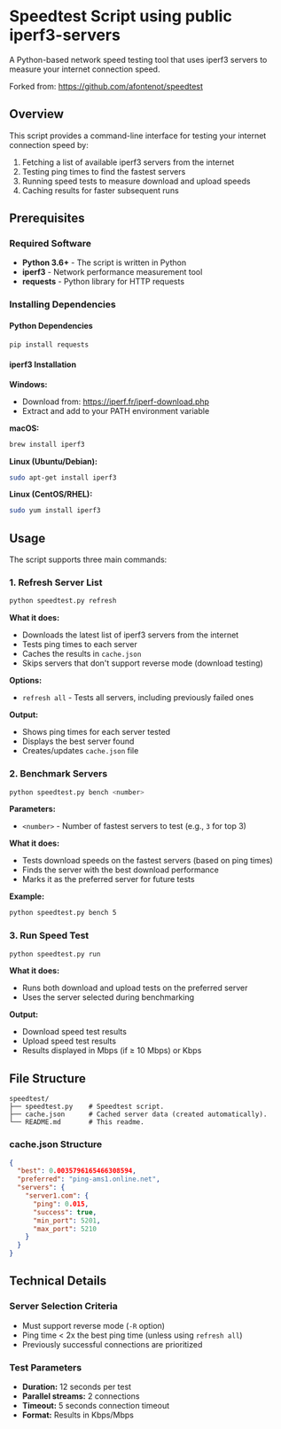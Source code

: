 # Speedtest Script using public iperf3-servers

A Python-based network speed testing tool that uses iperf3 servers to measure your internet connection speed.

Forked from: https://github.com/afontenot/speedtest

## Overview

This script provides a command-line interface for testing your internet connection speed by:
1. Fetching a list of available iperf3 servers from the internet
2. Testing ping times to find the fastest servers
3. Running speed tests to measure download and upload speeds
4. Caching results for faster subsequent runs

## Prerequisites

### Required Software
- **Python 3.6+** - The script is written in Python
- **iperf3** - Network performance measurement tool
- **requests** - Python library for HTTP requests

### Installing Dependencies

#### Python Dependencies
```bash
pip install requests
```

#### iperf3 Installation

**Windows:**
- Download from: https://iperf.fr/iperf-download.php
- Extract and add to your PATH environment variable

**macOS:**
```bash
brew install iperf3
```

**Linux (Ubuntu/Debian):**
```bash
sudo apt-get install iperf3
```

**Linux (CentOS/RHEL):**
```bash
sudo yum install iperf3
```

## Usage

The script supports three main commands:

### 1. Refresh Server List
```bash
python speedtest.py refresh
```

**What it does:**
- Downloads the latest list of iperf3 servers from the internet
- Tests ping times to each server
- Caches the results in `cache.json`
- Skips servers that don't support reverse mode (download testing)

**Options:**
- `refresh all` - Tests all servers, including previously failed ones

**Output:**
- Shows ping times for each server tested
- Displays the best server found
- Creates/updates `cache.json` file

### 2. Benchmark Servers
```bash
python speedtest.py bench <number>
```

**Parameters:**
- `<number>` - Number of fastest servers to test (e.g., `3` for top 3)

**What it does:**
- Tests download speeds on the fastest servers (based on ping times)
- Finds the server with the best download performance
- Marks it as the preferred server for future tests

**Example:**
```bash
python speedtest.py bench 5
```

### 3. Run Speed Test
```bash
python speedtest.py run
```

**What it does:**
- Runs both download and upload tests on the preferred server
- Uses the server selected during benchmarking

**Output:**
- Download speed test results
- Upload speed test results
- Results displayed in Mbps (if ≥ 10 Mbps) or Kbps

## File Structure

```
speedtest/
├── speedtest.py    # Speedtest script.
├── cache.json      # Cached server data (created automatically).
└── README.md       # This readme.
```

### cache.json Structure
```json
{
  "best": 0.0035796165466308594,
  "preferred": "ping-ams1.online.net",
  "servers": {
    "server1.com": {
      "ping": 0.015,
      "success": true,
      "min_port": 5201,
      "max_port": 5210
    }
  }
}
```

## Technical Details

### Server Selection Criteria
- Must support reverse mode (`-R` option)
- Ping time < 2x the best ping time (unless using `refresh all`)
- Previously successful connections are prioritized

### Test Parameters
- **Duration:** 12 seconds per test
- **Parallel streams:** 2 connections
- **Timeout:** 5 seconds connection timeout
- **Format:** Results in Kbps/Mbps
